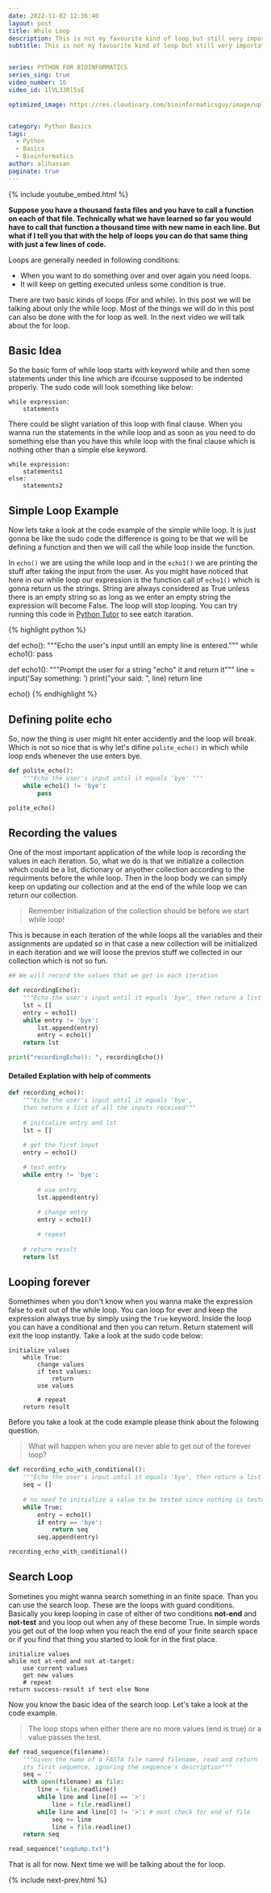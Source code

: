 ```yaml
---
date: 2022-11-02 12:36:40
layout: post
title: While Loop
description: This is not my favourite kind of loop but still very importatnt. 
subtitle: This is not my favourite kind of loop but still very importatnt. We will talk about my favourite kind of look in the next post.


series: PYTHON FOR BIOINFORMATICS
series_sing: true
video_number: 16
video_id: 1lVL33Rl5sE

optimized_image: https://res.cloudinary.com/bioinformaticsguy/image/upload/v1667578760/002%20Python-for-Bioinformatics/0016_kzrz4k.png


category: Python Basics
tags:
  - Python
  - Basics
  - Bioinformatics
author: alihassan
paginate: true
---
```


{% include youtube_embed.html %}

<!-- https://jupytext.readthedocs.io/en/latest/using-cli.html -->

**Suppose you have a thousand fasta files and you have to call a function on each of that file. Technically what we have learned so far you would have to call that function a thousand time with new name in each line. But what if I tell you that with the help of loops you can do that same thing with just a few lines of code.**

Loops are generally needed in following conditions:
- When you want to do something over and over again you need loops.
- It will keep on getting executed unless some condition is true.

There are two basic kinds of loops (For and while). In this post we will be talking about only the while loop. Most of the things we will do in this post can also be done with the for loop as well. In the next video we will talk about the for loop.


## Basic Idea
So the basic form of while loop starts with keyword while and then some statements under this line which are ifcourse supposed to be indented properly. The sudo code will look something like below:

```
while expression:
    statements
```

There could be slight variation  of this loop with final clause. When you wanna run the statements in the while loop and as soon as you need to do something else than you have this while loop with the final clause which is nothing other than a simple else keyword.

```
while expression:
    statements1
else:
    statements2
```

## Simple Loop Example
Now lets take a look at the code example of the simple while loop. It is just gonna be like the sudo code the difference is going to be that we will be defining a function and then we will call the while loop inside the function. 

In ```echo()``` we are using the while loop and in the ```echo1()``` we are printing the stuff after taking the input from the user. As you might have noticed that here in our while loop our expression is the function call of ```echo1()``` which is gonna return us the strings. String are always considered as True unless there is an empty string so as long as we enter an empty string the expression will become False. The loop will stop looping. You can try running this code in [Python Tutor](https://pythontutor.com/) to see eatch itaration. 




{% highlight python %}

def echo():
    """Echo the user's input untill an empty line is entered."""
    while echo1():
        pass

def echo1():
    """Prompt the user for a string "echo" it and return it"""
    line = input('Say something: ')
    print("your said: ", line)
    return line

echo()
{% endhighlight %}


## Defining  polite echo

So, now the thing is user might hit enter accidently and the loop will break. Which is not so nice that is why let's difine ```polite_echo()``` in which while loop ends whenever the use enters bye.

```python
def polite_echo():
    """Echo the user's input until it equals 'bye' """
    while echo1() != 'bye':
        pass

polite_echo()
```

## Recording the values
One of the most important application of the while loop is recording the values in each iteration. So, what we do is that we initialize a collection which could be a list, dictionary or anyother collection according to the requirments before the while loop. Then in the loop body we can simply keep on updating our collection and at the end of the while loop we can return our collection.

> Remember initialization of the collection should be before we start while loop!

This is because in each iteration of the while loops all the variables and their assignments are updated so in that case a new collection will be iniitialized in each iteration and we will loose the previos stuff we collected in our collection which is not so fun.

```python
## We will record the values that we get in each iteration

def recordingEcho():
    """Echo the user's input until it equals 'bye', then return a list of all the inputs received"""
    lst = []
    entry = echo1()
    while entry != 'bye':
        lst.append(entry)
        entry = echo1()
    return lst

print("recordingEcho(): ", recordingEcho())
```

#### Detailed Explation with help of comments

```python
def recording_echo():
    """Echo the user's input until it equals 'bye', 
    then return a list of all the inputs received"""
    
    # initialize entry and lst
    lst = []
    
    # get the first input
    entry = echo1()

    # test entry
    while entry != 'bye':
        
        # use entry
        lst.append(entry)
        
        # change entry
        entry = echo1()

        # repeat
    
    # return result
    return lst
```

## Looping forever
Somethimes when you don't know when you wanna make the expression false to exit out of the while loop. You can loop for ever and keep the expression always true by simply using the ```True``` keyword. Inside the loop you can have a conditional and then you can return. Return statement will exit the loop instantly. Take a look at the sudo code below:

```
initialize values
    while True:
        change values
        if test values:
            return
        use values
        
        # repeat
    return result
```

Before you take a look at the code example please think about the folowing question. 

> What will happen when you are never able to get out of the forever loop?



```python
def recording_echo_with_conditional():
    """Echo the user's input until it equals 'bye', then return a list of all the inputs received"""
    seq = []
    
    # no need to initialize a value to be tested since nothing is tested!
    while True:
        entry = echo1()
        if entry == 'bye':
            return seq
        seq.append(entry)

recording_echo_with_conditional()
```

## Search Loop
Sometines you might wanna search something in an finite space. Than you can use the search loop. These are the loops with guard conditions. Basically you keep looping in case of either of two conditions **not-end** and **not-test** and you loop out when any of these become True. In simple words you get out of the loop when you reach the end of your finite search space or if you find that thing you started to look for in the first place.


```
initialize values
while not at-end and not at-target:
    use current values
    get new values
    # repeat
return success-result if test else None
```

Now you know the basic idea of the search loop. Let's take a look at the code example.

>The loop stops when either there are no more values (end is true) or a value passes the test.


```python
def read_sequence(filename):
    """Given the name of a FASTA file named filename, read and return
    its first sequence, ignoring the sequence's description"""
    seq = ''
    with open(filename) as file:
        line = file.readline()
        while line and line[0] == '>':
            line = file.readline()
        while line and line[0] != '>': # must check for end of file
            seq += line
            line = file.readline()
    return seq

read_sequence("seqdump.txt")
```

That is all for now. Next time we will be talking about the for loop.

{% include next-prev.html %}
